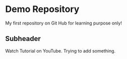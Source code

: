 # Demo Repository

My first repository on Git Hub for learning purpose only!

## Subheader

Watch Tutorial on YouTube. Trying to add something.

